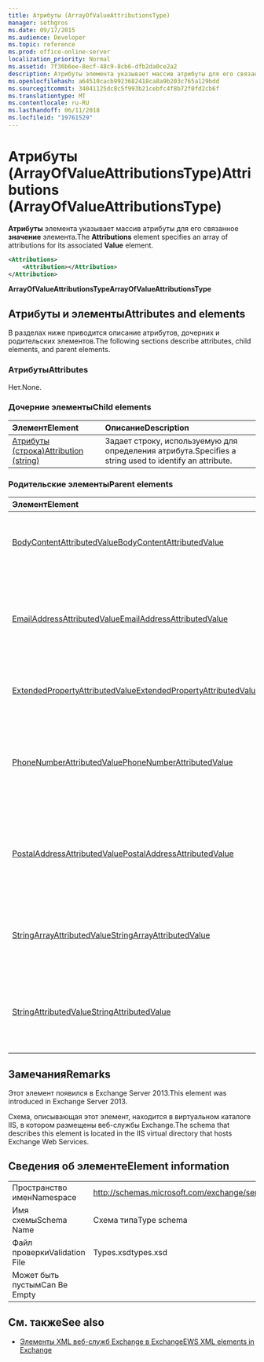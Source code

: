 ```yaml
---
title: Атрибуты (ArrayOfValueAttributionsType)
manager: sethgros
ms.date: 09/17/2015
ms.audience: Developer
ms.topic: reference
ms.prod: office-online-server
localization_priority: Normal
ms.assetid: 7f36b6ee-8ecf-48c9-8cb6-dfb2da0ce2a2
description: Атрибуты элемента указывает массив атрибуты для его связанное значение элемента.
ms.openlocfilehash: a64510cacb9923682418ca8a9b203c765a129bdd
ms.sourcegitcommit: 34041125dc8c5f993b21cebfc4f8b72f0fd2cb6f
ms.translationtype: MT
ms.contentlocale: ru-RU
ms.lasthandoff: 06/11/2018
ms.locfileid: "19761529"
---
```

# <a name="attributions-arrayofvalueattributionstype"></a><span data-ttu-id="3bf9d-103">Атрибуты (ArrayOfValueAttributionsType)</span><span class="sxs-lookup"><span data-stu-id="3bf9d-103">Attributions (ArrayOfValueAttributionsType)</span></span>

<span data-ttu-id="3bf9d-104">**Атрибуты** элемента указывает массив атрибуты для его связанное **значение** элемента.</span><span class="sxs-lookup"><span data-stu-id="3bf9d-104">The **Attributions** element specifies an array of attributions for its associated **Value** element.</span></span> 
  
```XML
<Attributions>
    <Attribution></Attribution>
</Attribution>
```

 <span data-ttu-id="3bf9d-105">**ArrayOfValueAttributionsType**</span><span class="sxs-lookup"><span data-stu-id="3bf9d-105">**ArrayOfValueAttributionsType**</span></span>
## <a name="attributes-and-elements"></a><span data-ttu-id="3bf9d-106">Атрибуты и элементы</span><span class="sxs-lookup"><span data-stu-id="3bf9d-106">Attributes and elements</span></span>

<span data-ttu-id="3bf9d-107">В разделах ниже приводится описание атрибутов, дочерних и родительских элементов.</span><span class="sxs-lookup"><span data-stu-id="3bf9d-107">The following sections describe attributes, child elements, and parent elements.</span></span>
  
### <a name="attributes"></a><span data-ttu-id="3bf9d-108">Атрибуты</span><span class="sxs-lookup"><span data-stu-id="3bf9d-108">Attributes</span></span>

<span data-ttu-id="3bf9d-109">Нет.</span><span class="sxs-lookup"><span data-stu-id="3bf9d-109">None.</span></span>
  
### <a name="child-elements"></a><span data-ttu-id="3bf9d-110">Дочерние элементы</span><span class="sxs-lookup"><span data-stu-id="3bf9d-110">Child elements</span></span>

|<span data-ttu-id="3bf9d-111">**Элемент**</span><span class="sxs-lookup"><span data-stu-id="3bf9d-111">**Element**</span></span>|<span data-ttu-id="3bf9d-112">**Описание**</span><span class="sxs-lookup"><span data-stu-id="3bf9d-112">**Description**</span></span>|
|:-----|:-----|
|[<span data-ttu-id="3bf9d-113">Атрибуты (строка)</span><span class="sxs-lookup"><span data-stu-id="3bf9d-113">Attribution (string)</span></span>](attribution-string.md) <br/> |<span data-ttu-id="3bf9d-114">Задает строку, используемую для определения атрибута.</span><span class="sxs-lookup"><span data-stu-id="3bf9d-114">Specifies a string used to identify an attribute.</span></span>  <br/> |
   
### <a name="parent-elements"></a><span data-ttu-id="3bf9d-115">Родительские элементы</span><span class="sxs-lookup"><span data-stu-id="3bf9d-115">Parent elements</span></span>

|<span data-ttu-id="3bf9d-116">**Элемент**</span><span class="sxs-lookup"><span data-stu-id="3bf9d-116">**Element**</span></span>|<span data-ttu-id="3bf9d-117">**Описание**</span><span class="sxs-lookup"><span data-stu-id="3bf9d-117">**Description**</span></span>|
|:-----|:-----|
|[<span data-ttu-id="3bf9d-118">BodyContentAttributedValue</span><span class="sxs-lookup"><span data-stu-id="3bf9d-118">BodyContentAttributedValue</span></span>](bodycontentattributedvalue.md) <br/> |<span data-ttu-id="3bf9d-119">Указывает содержимое основного текста элемента.</span><span class="sxs-lookup"><span data-stu-id="3bf9d-119">Specifies the body content of an item.</span></span>  <br/> |
|[<span data-ttu-id="3bf9d-120">EmailAddressAttributedValue</span><span class="sxs-lookup"><span data-stu-id="3bf9d-120">EmailAddressAttributedValue</span></span>](emailaddressattributedvalue.md) <br/> |<span data-ttu-id="3bf9d-121">Указывает экземпляр массив адресов электронной почты и их связанные атрибуты.</span><span class="sxs-lookup"><span data-stu-id="3bf9d-121">Specifies an instance of an array of email addresses and their associated attributions.</span></span>  <br/> |
|[<span data-ttu-id="3bf9d-122">ExtendedPropertyAttributedValue</span><span class="sxs-lookup"><span data-stu-id="3bf9d-122">ExtendedPropertyAttributedValue</span></span>](extendedpropertyattributedvalue.md) <br/> |<span data-ttu-id="3bf9d-123">Задает расширенные свойства для пользователя.</span><span class="sxs-lookup"><span data-stu-id="3bf9d-123">Specifies extended properties for a persona.</span></span>  <br/> |
|[<span data-ttu-id="3bf9d-124">PhoneNumberAttributedValue</span><span class="sxs-lookup"><span data-stu-id="3bf9d-124">PhoneNumberAttributedValue</span></span>](phonenumberattributedvalue.md) <br/> |<span data-ttu-id="3bf9d-125">Указывает экземпляр массив номеров телефонов и их связанные атрибуты.</span><span class="sxs-lookup"><span data-stu-id="3bf9d-125">Specifies an instance of an array of phone numbers and their associated attributions.</span></span>  <br/> |
|[<span data-ttu-id="3bf9d-126">PostalAddressAttributedValue</span><span class="sxs-lookup"><span data-stu-id="3bf9d-126">PostalAddressAttributedValue</span></span>](postaladdressattributedvalue.md) <br/> |<span data-ttu-id="3bf9d-127">Указывает экземпляр массив почтовых адресов и их связанные атрибуты.</span><span class="sxs-lookup"><span data-stu-id="3bf9d-127">Specifies an instance of an array of postal addresses and their associated attributions.</span></span>  <br/> |
|[<span data-ttu-id="3bf9d-128">StringArrayAttributedValue</span><span class="sxs-lookup"><span data-stu-id="3bf9d-128">StringArrayAttributedValue</span></span>](stringarrayattributedvalue.md) <br/> |<span data-ttu-id="3bf9d-129">Указывает экземпляр массив строковых данных для элемента пользователя.</span><span class="sxs-lookup"><span data-stu-id="3bf9d-129">Specifies an instance of an array of string data for a persona element.</span></span>  <br/> |
|[<span data-ttu-id="3bf9d-130">StringAttributedValue</span><span class="sxs-lookup"><span data-stu-id="3bf9d-130">StringAttributedValue</span></span>](stringattributedvalue.md) <br/> |<span data-ttu-id="3bf9d-131">Задает экземпляр в массиве атрибутов, связанных с элементом пользователя.</span><span class="sxs-lookup"><span data-stu-id="3bf9d-131">Specifies an instance in an array of attributes associated with a persona element.</span></span>  <br/> |
   
## <a name="remarks"></a><span data-ttu-id="3bf9d-132">Замечания</span><span class="sxs-lookup"><span data-stu-id="3bf9d-132">Remarks</span></span>

<span data-ttu-id="3bf9d-133">Этот элемент появился в Exchange Server 2013.</span><span class="sxs-lookup"><span data-stu-id="3bf9d-133">This element was introduced in Exchange Server 2013.</span></span>
  
<span data-ttu-id="3bf9d-134">Схема, описывающая этот элемент, находится в виртуальном каталоге IIS, в котором размещены веб-службы Exchange.</span><span class="sxs-lookup"><span data-stu-id="3bf9d-134">The schema that describes this element is located in the IIS virtual directory that hosts Exchange Web Services.</span></span>
  
## <a name="element-information"></a><span data-ttu-id="3bf9d-135">Сведения об элементе</span><span class="sxs-lookup"><span data-stu-id="3bf9d-135">Element information</span></span>

|||
|:-----|:-----|
|<span data-ttu-id="3bf9d-136">Пространство имен</span><span class="sxs-lookup"><span data-stu-id="3bf9d-136">Namespace</span></span>  <br/> |http://schemas.microsoft.com/exchange/services/2006/types  <br/> |
|<span data-ttu-id="3bf9d-137">Имя схемы</span><span class="sxs-lookup"><span data-stu-id="3bf9d-137">Schema Name</span></span>  <br/> |<span data-ttu-id="3bf9d-138">Схема типа</span><span class="sxs-lookup"><span data-stu-id="3bf9d-138">Type schema</span></span>  <br/> |
|<span data-ttu-id="3bf9d-139">Файл проверки</span><span class="sxs-lookup"><span data-stu-id="3bf9d-139">Validation File</span></span>  <br/> |<span data-ttu-id="3bf9d-140">Types.xsd</span><span class="sxs-lookup"><span data-stu-id="3bf9d-140">types.xsd</span></span>  <br/> |
|<span data-ttu-id="3bf9d-141">Может быть пустым</span><span class="sxs-lookup"><span data-stu-id="3bf9d-141">Can Be Empty</span></span>  <br/> ||
   
## <a name="see-also"></a><span data-ttu-id="3bf9d-142">См. также</span><span class="sxs-lookup"><span data-stu-id="3bf9d-142">See also</span></span>

- [<span data-ttu-id="3bf9d-143">Элементы XML веб-служб Exchange в Exchange</span><span class="sxs-lookup"><span data-stu-id="3bf9d-143">EWS XML elements in Exchange</span></span>](ews-xml-elements-in-exchange.md)

